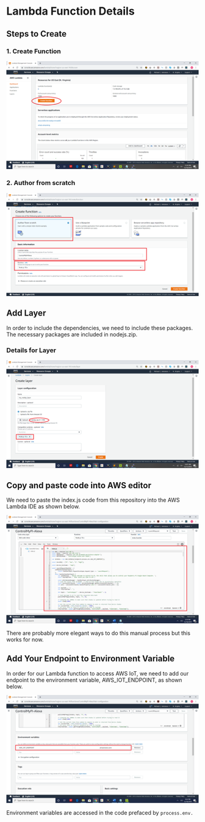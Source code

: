 # Lambda Function Details

## Steps to Create
### 1. Create Function

![Create Lambda](/images/lambda-create-function.png)

### 2. Author from scratch
![Lambda Function Details](/images/lambda-create-function-details.png)

## Add Layer
In order to include the dependencies, we need to include these packages. The necessary packages are included in nodejs.zip.

### Details for Layer
![Lambda Layer Details](/images/lambda-layer-details.png)

## Copy and paste code into AWS editor
We need to paste the index.js code from this repository into the AWS Lambda IDE as shown below.

![Copy Lambda Code](/images/lambda-paste-code.png)

There are probably more elegant ways to do this manual process but this works for now.

## Add Your Endpoint to Environment Variable
In order for our Lambda function to access AWS IoT, we need to add our endpoint to the environment variable, AWS_IOT_ENDPOINT, as shown below.

![Add AWS_IOT_ENDPOINT environment variable](/images/lambda-set-environment-variable.png)

Environment variables are accessed in the code prefaced by ```process.env.```
